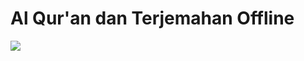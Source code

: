 # Al Qur'an dan Terjemahan Offline

<p>
    <img src="https://lh3.googleusercontent.com/pw/ACtC-3dX15IHoVXRpTCM63k6QpKMOT8FSHnQ3zYyXcofxy97Zh3w2Hk0XvgC9TA0jnMBZATdiG-4a2Ax9XooNG2LvjGFan9sci6lFCuT4QAj1ZFETrt81v6csTwDDcQmCsVKhaAT6EnOI05SkbLc5TnlSQzv=w325-h667-no?authuser=0" />
</p>
